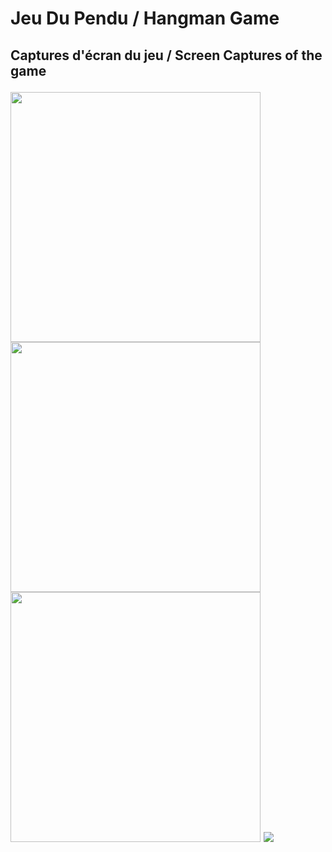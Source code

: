 <h1> Jeu Du Pendu / Hangman Game </h1>
<h2> Captures d'écran du jeu / Screen Captures of the game <p>
<img src = "https://i.imgur.com/u0eDgD4.png" width = 400px>
<img src = "https://i.imgur.com/jiQ7cqt.png" width = 400px>
<img src = "https://i.imgur.com/DWKAeCG.png" width = 400px>
  <img src = "https://i.imgur.com/02Z72du.png">

 
